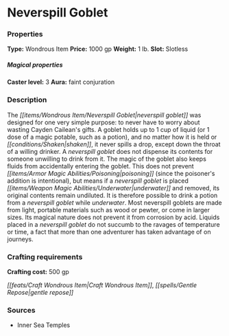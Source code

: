 ﻿---
Title: "Neverspill Goblet"
Type: "Wondrous Item"
Price: "1000 gp"
Weight: "1 lb."
Slot: "Slotless"
Caster level: "3"
Aura: "faint conjuration"
Description: |
  "The _neverspill goblet_ was designed for one very simple purpose: to never have to worry about wasting Cayden Cailean's gifts. A goblet holds up to 1 cup of liquid (or 1 dose of a magic potable, such as a potion), and no matter how it is held or shaken, it never spills a drop, except down the throat of a willing drinker. A _neverspill goblet_ does not dispense its contents for someone unwilling to drink from it. The magic of the goblet also keeps fluids from accidentally entering the goblet. This does not prevent poisoning (since the poisoner's addition is intentional), but means if a _neverspill goblet_ is placed underwater and removed, its original contents remain undiluted. It is therefore possible to drink a potion from a neverspill goblet while underwater. Most _neverspill goblets_ are made from light, portable materials such as wood or pewter, or come in larger sizes. Its magical nature does not prevent it from corrosion by acid. Liquids placed in a _neverspill goblet_ do not succumb to the ravages of temperature or time, a fact that more than one adventurer has taken advantage of on journeys."
Crafting cost: "500 gp"
Sources: "['Inner Sea Temples']"
---

# Neverspill Goblet

### Properties

**Type:** Wondrous Item **Price:** 1000 gp **Weight:** 1 lb. **Slot:** Slotless

##### Magical properties

**Caster level:** 3 **Aura:** faint conjuration

### Description

The _[[items/Wondrous Item/Neverspill Goblet|neverspill goblet]]_ was designed for one very simple purpose: to never have to worry about wasting Cayden Cailean's gifts. A goblet holds up to 1 cup of liquid (or 1 dose of a magic potable, such as a potion), and no matter how it is held or _[[conditions/Shaken|shaken]]_, it never spills a drop, except down the throat of a willing drinker. A _neverspill goblet_ does not dispense its contents for someone unwilling to drink from it. The magic of the goblet also keeps fluids from accidentally entering the goblet. This does not prevent _[[items/Armor Magic Abilities/Poisoning|poisoning]]_ (since the poisoner's addition is intentional), but means if a _neverspill goblet_ is placed _[[items/Weapon Magic Abilities/Underwater|underwater]]_ and removed, its original contents remain undiluted. It is therefore possible to drink a potion from a _neverspill goblet_ while _underwater_. Most neverspill goblets are made from light, portable materials such as wood or pewter, or come in larger sizes. Its magical nature does not prevent it from corrosion by acid. Liquids placed in a _neverspill goblet_ do not succumb to the ravages of temperature or time, a fact that more than one adventurer has taken advantage of on journeys.

### Crafting requirements

**Crafting cost:** 500 gp

_[[feats/Craft Wondrous Item|Craft Wondrous Item]]_, _[[spells/Gentle Repose|gentle repose]]_

### Sources

* Inner Sea Temples